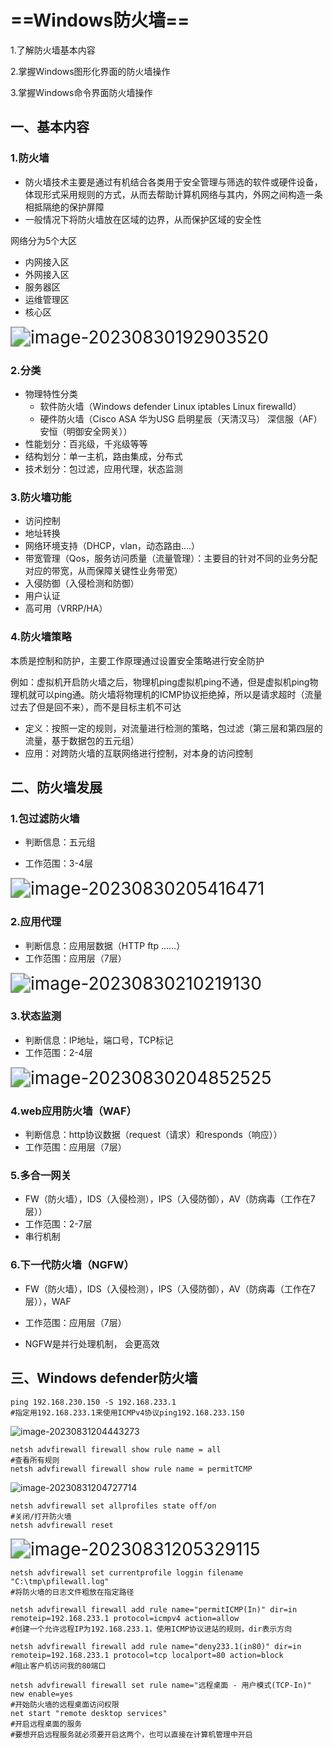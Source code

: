# ==Windows防火墙==

1.了解防火墙基本内容

2.掌握Windows图形化界面的防火墙操作

3.掌握Windows命令界面防火墙操作

## 一、基本内容

### 1.防火墙

- 防火墙技术主要是通过有机结合各类用于安全管理与筛选的软件或硬件设备，体现形式采用规则的方式，从而去帮助计算机网络与其内，外网之间构造一条相抵隔绝的保护屏障
- 一般情况下将防火墙放在区域的边界，从而保护区域的安全性

网络分为5个大区

- 内网接入区
- 外网接入区
- 服务器区
- 运维管理区
- 核心区

<img src="https://gitee.com/ymq_typroa/typroa/raw/main/image-20230830192903520.png" alt="image-20230830192903520" style="zoom:200%;" />

### 2.分类

- 物理特性分类
  - 软件防火墙（Windows defender    Linux iptables    Linux firewalld）
  - 硬件防火墙（Cisco ASA    华为USG    启明星辰（天清汉马）    深信服（AF）   安恒（明御安全网关））
- 性能划分：百兆级，千兆级等等
- 结构划分：单一主机，路由集成，分布式
- 技术划分：包过滤，应用代理，状态监测

### 3.防火墙功能

- 访问控制
- 地址转换
- 网络环境支持（DHCP，vlan，动态路由....）
- 带宽管理（Qos，服务访问质量（流量管理）：主要目的针对不同的业务分配对应的带宽，从而保障关键性业务带宽）
- 入侵防御（入侵检测和防御）
- 用户认证
- 高可用（VRRP/HA）

### 4.防火墙策略

本质是控制和防护，主要工作原理通过设置安全策略进行安全防护

例如：虚拟机开启防火墙之后，物理机ping虚拟机ping不通，但是虚拟机ping物理机就可以ping通。防火墙将物理机的ICMP协议拒绝掉，所以是请求超时（流量过去了但是回不来），而不是目标主机不可达

- 定义：按照一定的规则，对流量进行检测的策略，包过滤（第三层和第四层的流量，基于数据包的五元组）
- 应用：对跨防火墙的互联网络进行控制，对本身的访问控制

## 二、防火墙发展

### 1.包过滤防火墙

- 判断信息：五元组

- 工作范围：3-4层

<img src="https://gitee.com/ymq_typroa/typroa/raw/main/image-20230830205416471.png" alt="image-20230830205416471" style="zoom:200%;" />

### 2.应用代理

- 判断信息：应用层数据（HTTP  ftp ......）
- 工作范围：应用层（7层）

<img src="https://gitee.com/ymq_typroa/typroa/raw/main/image-20230830210219130.png" alt="image-20230830210219130" style="zoom:200%;" />

### 3.状态监测

- 判断信息：IP地址，端口号，TCP标记
- 工作范围：2-4层

<img src="https://gitee.com/ymq_typroa/typroa/raw/main/image-20230830204852525.png" alt="image-20230830204852525" style="zoom:200%;" />

### 4.web应用防火墙（WAF）

- 判断信息：http协议数据（request（请求）和responds（响应））
- 工作范围：应用层（7层）

### 5.多合一网关

- FW（防火墙），IDS（入侵检测），IPS（入侵防御），AV（防病毒（工作在7层））
- 工作范围：2-7层
- 串行机制

### 6.下一代防火墙（NGFW）

- FW（防火墙），IDS（入侵检测），IPS（入侵防御），AV（防病毒（工作在7层）），WAF

- 工作范围：应用层（7层）
- NGFW是并行处理机制， 会更高效

## 三、Windows defender防火墙

```
ping 192.168.230.150 -S 192.168.233.1
#指定用192.168.233.1来使用ICMPv4协议ping192.168.233.150
```

![image-20230831204443273](https://gitee.com/ymq_typroa/typroa/raw/main/image-20230831204443273.png)

```shell
netsh advfirewall firewall show rule name = all
#查看所有规则
netsh advfirewall firewall show rule name = permitTCMP
```

![image-20230831204727714](https://gitee.com/ymq_typroa/typroa/raw/main/image-20230831204727714.png)

```shell
netsh advfirewall set allprofiles state off/on
#关闭/打开防火墙
netsh advfirewall reset
```

<img src="https://gitee.com/ymq_typroa/typroa/raw/main/image-20230831205329115.png" alt="image-20230831205329115" style="zoom:200%;" />

```shell
netsh advfirewall set currentprofile loggin filename "C:\tmp\pfilewall.log"
#将防火墙的日志文件粗放在指定路径
```

```shell
netsh advfirewall firewall add rule name="permitICMP(In)" dir=in remoteip=192.168.233.1 protocol=icmpv4 action=allow
#创建一个允许远程IP为192.168.233.1，使用ICMP协议进站的规则，dir表示方向
```

```shell
netsh advfirewall firewall add rule name="deny233.1(in80)" dir=in remoteip=192.168.233.1 protocol=tcp localport=80 action=block
#阻止客户机访问我的80端口
```

```shell
netsh advfirewall firewall set rule name="远程桌面 - 用户模式(TCP-In)" new enable=yes
#开始防火墙的远程桌面访问权限
net start "remote desktop services"
#开启远程桌面的服务
#要想开启远程服务就必须要开启这两个，也可以直接在计算机管理中开启
```


